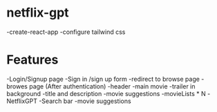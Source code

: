 # netflix-gpt

-create-react-app
-configure tailwind css

# Features

-Login/Signup page
-Sign in /sign up form
-redirect to browse page
-browes page (After authentication)
-header
-main movie
-trailer in background
-title and description
-movie suggestions
-movieLists \* N
-NetflixGPT
-Search bar
-movie suggestions
